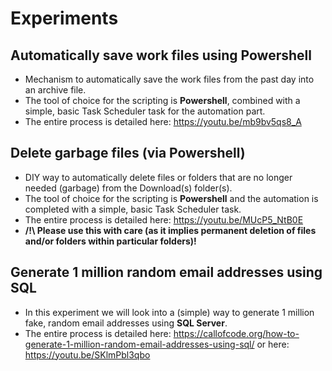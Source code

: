 # Experiments

<h2>Automatically save work files using Powershell</h2>

* Mechanism to automatically save the work files from the past day into an archive file. 
* The tool of choice for the scripting is <b>Powershell</b>, combined with a simple, basic Task Scheduler task for the automation part.
* The entire process is detailed here: https://youtu.be/mb9bv5qs8_A 

<h2>Delete garbage files (via Powershell)</h2>

* DIY way to automatically delete files or folders that are no longer needed (garbage) from the Download(s) folder(s).
* The tool of choice for the scripting is <b>Powershell</b> and the automation is completed with a simple, basic Task Scheduler task.
* The entire process is detailed here: https://youtu.be/MUcP5_NtB0E
* <b>/!\ Please use this with care (as it implies permanent deletion of files and/or folders within particular folders)!</b>

<h2>Generate 1 million random email addresses using SQL</h2>

* In this experiment we will look into a (simple) way to generate 1 million fake, random email addresses using <b>SQL Server</b>.
* The entire process is detailed here: https://callofcode.org/how-to-generate-1-million-random-email-addresses-using-sql/ or here: https://youtu.be/SKlmPbl3qbo
